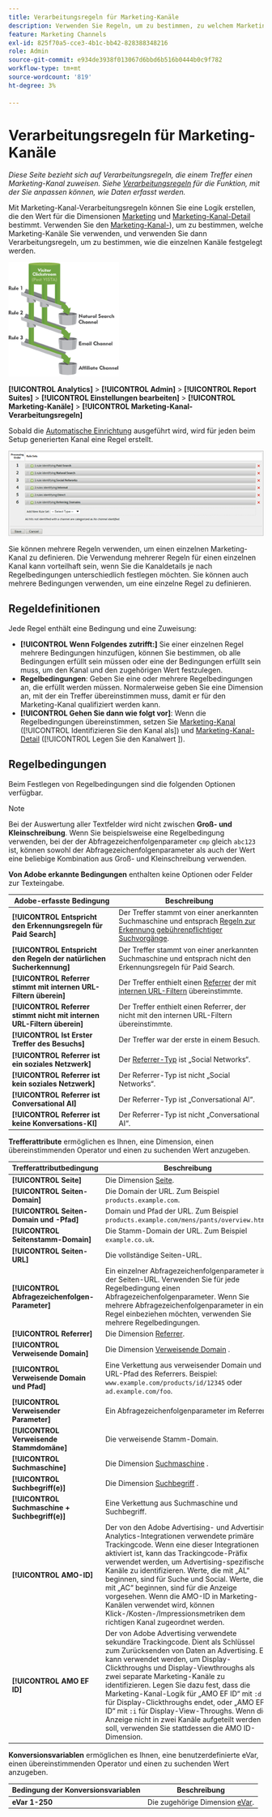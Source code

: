```yaml
---
title: Verarbeitungsregeln für Marketing-Kanäle
description: Verwenden Sie Regeln, um zu bestimmen, zu welchem Marketing-Kanal ein Treffer gehört.
feature: Marketing Channels
exl-id: 825f70a5-cce3-4b1c-bb42-828388348216
role: Admin
source-git-commit: e934de3938f013067d6bbd6b516b0444b0c9f782
workflow-type: tm+mt
source-wordcount: '819'
ht-degree: 3%

---
```


# Verarbeitungsregeln für Marketing-Kanäle

_Diese Seite bezieht sich auf Verarbeitungsregeln, die einem Treffer einen Marketing-Kanal zuweisen. Siehe [Verarbeitungsregeln](../general/processing-rules/pr-overview.md) für die Funktion, mit der Sie anpassen können, wie Daten erfasst werden._

Mit Marketing-Kanal-Verarbeitungsregeln können Sie eine Logik erstellen, die den Wert für die Dimensionen [Marketing](/help/components/dimensions/marketing-channel.md) und [Marketing-Kanal-Detail](/help/components/dimensions/marketing-detail.md) bestimmt. Verwenden Sie den [Marketing-Kanal-](c-channels.md)), um zu bestimmen, welche Marketing-Kanäle Sie verwenden, und verwenden Sie dann Verarbeitungsregeln, um zu bestimmen, wie die einzelnen Kanäle festgelegt werden.

![Marketing-Kanal-Buckets](assets/buckets_2.png)

**[!UICONTROL Analytics]** > **[!UICONTROL Admin]** > **[!UICONTROL Report Suites]** > **[!UICONTROL Einstellungen bearbeiten]** > **[!UICONTROL Marketing-Kanäle]** > **[!UICONTROL Marketing-Kanal-Verarbeitungsregeln]**

Sobald die [Automatische Einrichtung](/help/components/c-marketing-channels/c-getting-started-mchannel.md) ausgeführt wird, wird für jeden beim Setup generierten Kanal eine Regel erstellt.

![Standardregeln](assets/marketing_channel_rules.png)

Sie können mehrere Regeln verwenden, um einen einzelnen Marketing-Kanal zu definieren. Die Verwendung mehrerer Regeln für einen einzelnen Kanal kann vorteilhaft sein, wenn Sie die Kanaldetails je nach Regelbedingungen unterschiedlich festlegen möchten. Sie können auch mehrere Bedingungen verwenden, um eine einzelne Regel zu definieren.

## Regeldefinitionen

Jede Regel enthält eine Bedingung und eine Zuweisung:

* **[!UICONTROL Wenn Folgendes zutrifft:]** Sie einer einzelnen Regel mehrere Bedingungen hinzufügen, können Sie bestimmen, ob alle Bedingungen erfüllt sein müssen oder eine der Bedingungen erfüllt sein muss, um den Kanal und den zugehörigen Wert festzulegen.
* **Regelbedingungen**: Geben Sie eine oder mehrere Regelbedingungen an, die erfüllt werden müssen. Normalerweise geben Sie eine Dimension an, mit der ein Treffer übereinstimmen muss, damit er für den Marketing-Kanal qualifiziert werden kann.
* **[!UICONTROL Gehen Sie dann wie folgt vor]**: Wenn die Regelbedingungen übereinstimmen, setzen Sie [Marketing-Kanal](/help/components/dimensions/marketing-channel.md) ([!UICONTROL Identifizieren Sie den Kanal als]) und [Marketing-Kanal-Detail](/help/components/dimensions/marketing-detail.md) ([!UICONTROL Legen Sie den Kanalwert &#x200B;]).

## Regelbedingungen

Beim Festlegen von Regelbedingungen sind die folgenden Optionen verfügbar.

>[!NOTE]
>
>Bei der Auswertung aller Textfelder wird nicht zwischen **Groß- und Kleinschreibung**. Wenn Sie beispielsweise eine Regelbedingung verwenden, bei der der Abfragezeichenfolgenparameter `cmp` gleich `abc123` ist, können sowohl der Abfragezeichenfolgenparameter als auch der Wert eine beliebige Kombination aus Groß- und Kleinschreibung verwenden.

**Von Adobe erkannte Bedingungen** enthalten keine Optionen oder Felder zur Texteingabe.

| Adobe-erfasste Bedingung | Beschreibung |
|---|---|
| **[!UICONTROL Entspricht den Erkennungsregeln für Paid Search]** | Der Treffer stammt von einer anerkannten Suchmaschine und entsprach [Regeln zur Erkennung gebührenpflichtiger Suchvorgänge](../general/paid-search-detection/paid-search-detection.md). |
| **[!UICONTROL Entspricht den Regeln der natürlichen Sucherkennung]** | Der Treffer stammt von einer anerkannten Suchmaschine und entsprach nicht den Erkennungsregeln für Paid Search. |
| **[!UICONTROL Referrer stimmt mit internen URL-Filtern überein]** | Der Treffer enthielt einen [Referrer](/help/components/dimensions/referrer.md) der mit [internen URL-Filtern](../general/internal-url-filter-admin.md) übereinstimmte. |
| **[!UICONTROL Referrer stimmt nicht mit internen URL-Filtern überein]** | Der Treffer enthielt einen Referrer, der nicht mit den internen URL-Filtern übereinstimmte. |
| **[!UICONTROL Ist Erster Treffer des Besuchs]** | Der Treffer war der erste in einem Besuch. |
| **[!UICONTROL Referrer ist ein soziales Netzwerk]** | Der [Referrer-Typ](/help/components/dimensions/referrer-type.md) ist „Social Networks“. |
| **[!UICONTROL Referrer ist kein soziales Netzwerk]** | Der Referrer-Typ ist nicht „Social Networks“. |
| **[!UICONTROL Referrer ist Conversational AI]** | Der Referrer-Typ ist „Conversational AI“. |
| **[!UICONTROL Referrer ist keine Konversations-KI]** | Der Referrer-Typ ist nicht „Conversational AI“. |

**Trefferattribute** ermöglichen es Ihnen, eine Dimension, einen übereinstimmenden Operator und einen zu suchenden Wert anzugeben.

| Trefferattributbedingung | Beschreibung |
|---|---|
| **[!UICONTROL Seite]** | Die Dimension [Seite](/help/components/dimensions/page.md). |
| **[!UICONTROL Seiten-Domain]** | Die Domain der URL. Zum Beispiel `products.example.com`. |
| **[!UICONTROL Seiten-Domain und -Pfad]** | Domain und Pfad der URL. Zum Beispiel `products.example.com/mens/pants/overview.html`. |
| **[!UICONTROL Seitenstamm-Domain]** | Die Stamm-Domain der URL. Zum Beispiel `example.co.uk`. |
| **[!UICONTROL Seiten-URL]** | Die vollständige Seiten-URL. |
| **[!UICONTROL Abfragezeichenfolgen-Parameter]** | Ein einzelner Abfragezeichenfolgenparameter in der Seiten-URL. Verwenden Sie für jede Regelbedingung einen Abfragezeichenfolgenparameter. Wenn Sie mehrere Abfragezeichenfolgenparameter in eine Regel einbeziehen möchten, verwenden Sie mehrere Regelbedingungen. |
| **[!UICONTROL Referrer]** | Die Dimension [Referrer](/help/components/dimensions/referrer.md). |
| **[!UICONTROL Verweisende Domain]** | Die Dimension [Verweisende Domain](/help/components/dimensions/referring-domain.md) . |
| **[!UICONTROL Verweisende Domain und Pfad]** | Eine Verkettung aus verweisender Domain und URL-Pfad des Referrers. Beispiel: `www.example.com/products/id/12345` oder `ad.example.com/foo`. |
| **[!UICONTROL Verweisender Parameter]** | Ein Abfragezeichenfolgenparameter im Referrer. |
| **[!UICONTROL Verweisende Stammdomäne]** | Die verweisende Stamm-Domain. |
| **[!UICONTROL Suchmaschine]** | Die Dimension [Suchmaschine](/help/components/dimensions/search-engine.md) . |
| **[!UICONTROL Suchbegriff(e)]** | Die Dimension [Suchbegriff](/help/components/dimensions/search-keyword.md) . |
| **[!UICONTROL Suchmaschine + Suchbegriff(e)]** | Eine Verkettung aus Suchmaschine und Suchbegriff. |
| **[!UICONTROL AMO-ID]** | Der von den Adobe Advertising- und Advertising Analytics-Integrationen verwendete primäre Trackingcode. Wenn eine dieser Integrationen aktiviert ist, kann das Trackingcode-Präfix verwendet werden, um Advertising-spezifische Kanäle zu identifizieren. Werte, die mit „AL“ beginnen, sind für Suche und Social. Werte, die mit „AC“ beginnen, sind für die Anzeige vorgesehen. Wenn die AMO-ID in Marketing-Kanälen verwendet wird, können Klick-/Kosten-/Impressionsmetriken dem richtigen Kanal zugeordnet werden. |
| **[!UICONTROL AMO EF ID]** | Der von Adobe Advertising verwendete sekundäre Trackingcode. Dient als Schlüssel zum Zurücksenden von Daten an Advertising. Er kann verwendet werden, um Display-Clickthroughs und Display-Viewthroughs als zwei separate Marketing-Kanäle zu identifizieren. Legen Sie dazu fest, dass die Marketing-Kanal-Logik für „AMO EF ID“ mit `:d` für Display-Clickthroughs endet, oder „AMO EF ID“ mit `:i` für Display-View-Throughs. Wenn die Anzeige nicht in zwei Kanäle aufgeteilt werden soll, verwenden Sie stattdessen die AMO ID-Dimension. |

**Konversionsvariablen** ermöglichen es Ihnen, eine benutzerdefinierte eVar, einen übereinstimmenden Operator und einen zu suchenden Wert anzugeben.

| Bedingung der Konversionsvariablen | Beschreibung |
|---|---|
| **eVar 1-250** | Die zugehörige Dimension [eVar](/help/components/dimensions/evar.md). |
